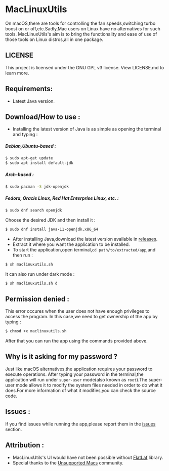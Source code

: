 # MacLinuxUtils
On macOS,there are tools for controlling the fan speeds,switching turbo boost on or off,etc.Sadly,Mac users on Linux have no alternatives for such tools.
MacLinuxUtils's aim is to bring the functionality and ease of use of those tools on Linux distros,all in one package.

## LICENSE
This project is licensed under the GNU GPL v3 license. View LICENSE.md to learn more.

## Requirements:
- Latest Java version.

## Download/How to use : 
- Installing the latest version of Java is as simple as opening the terminal and typing :

##### Debian,Ubuntu-based :
```bash
$ sudo apt-get update
$ sudo apt install default-jdk
```

##### Arch-based :
```bash
$ sudo pacman -S jdk-openjdk
```

##### Fedora, Oracle Linux, Red Hat Enterprise Linux, etc. : 
```bash
$ sudo dnf search openjdk
```
Choose the desired JDK and then install it :

```bash
$ sudo dnf install java-11-openjdk.x86_64
```

- After installing Java,download the latest version available in [releases](https://github.com/datcuandrei/MacLinuxUtils/releases).
- Extract it where you want the application to be installed.
- To start the application,open terminal,``cd path/to/extracted/app``,and then run :
```bash
$ sh maclinuxutils.sh
```
It can also run under dark mode :
```bash
$ sh maclinuxutils.sh d
```

## Permission denied : 
This error occures when the user does not have enough privileges to access the program.
In this case,we need to get ownership of the app by typing :
```bash
$ chmod +x maclinuxutils.sh
```
After that you can run the app using the commands provided above.

## Why is it asking for my password ?
Just like macOS alternatives,the application requires your password to execute operations.
After typing your password in the terminal,the application will run under `super-user` mode(also known as `root`).The super-user mode allows it to modify the system files needed in order to do what it does.For more information of what it modifies,you can check the source code. 

## Issues : 
If you find issues while running the app,please report them in the [issues](https://github.com/datcuandrei/MacLinuxUtils/issues) section.

## Attribution : 
- MacLinuxUtils's UI would have not been possible without [FlatLaf](https://www.formdev.com/flatlaf/) library.
- Special thanks to the [Unsupported Macs](https://discord.gg/XbbWAsE) community.
